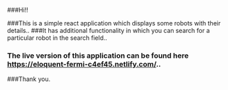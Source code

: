 ###Hi!!

###This is a simple react application which displays some robots with their details..
###It has additional functionality in which you can search for a particular robot in the search field..

### The live version of this application can be found here https://eloquent-fermi-c4ef45.netlify.com/..

###Thank you.